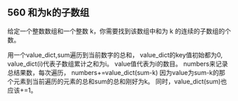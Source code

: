 ## 560 和为k的子数组

给定一个整数数组和一个整数 k，你需要找到该数组中和为 k 的连续的子数组的个数。

用一个value_dict,sum遍历到当前数字的总和， value_dict的key值初始都为0,
value_dict(i)代表子数组累计之和为i。
value值代表为i的数目。  numbers来记录总结果数，每次遍历，
numbers+=value_dict(sum-k)
因为value为sum-k的那个元素到当前遍历的元素的总和sum的总和刚好为k。
同时，value_dict(sum)也应该+=1。
